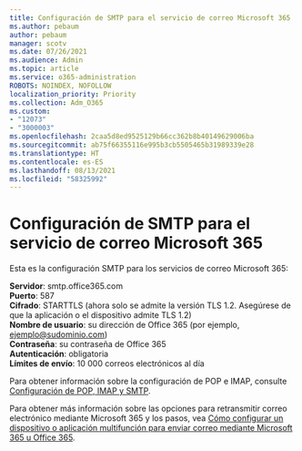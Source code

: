 ```yaml
---
title: Configuración de SMTP para el servicio de correo Microsoft 365
ms.author: pebaum
author: pebaum
manager: scotv
ms.date: 07/26/2021
ms.audience: Admin
ms.topic: article
ms.service: o365-administration
ROBOTS: NOINDEX, NOFOLLOW
localization_priority: Priority
ms.collection: Adm_O365
ms.custom:
- "12073"
- "3000003"
ms.openlocfilehash: 2caa5d8ed9525129b66cc362b8b40149629006ba
ms.sourcegitcommit: ab75f66355116e995b3cb5505465b31989339e28
ms.translationtype: HT
ms.contentlocale: es-ES
ms.lasthandoff: 08/13/2021
ms.locfileid: "58325992"
---
```

# <a name="smtp-settings-for-the-microsoft-365-mail-service"></a>Configuración de SMTP para el servicio de correo Microsoft 365

Esta es la configuración SMTP para los servicios de correo Microsoft 365:

**Servidor**: smtp.office365.com </br>
**Puerto**: 587 </br>
**Cifrado**: STARTTLS (ahora solo se admite la versión TLS 1.2. Asegúrese de que la aplicación o el dispositivo admite TLS 1.2) </br>
**Nombre de usuario**: su dirección de Office 365 (por ejemplo, ejemplo@sudominio.com) </br>
**Contraseña**: su contraseña de Office 365 </br>
**Autenticación**: obligatoria </br>
**Límites de envío**: 10 000 correos electrónicos al día </br>

Para obtener información sobre la configuración de POP e IMAP, consulte [Configuración de POP, IMAP y SMTP](https://support.microsoft.com/office/pop-imap-and-smtp-settings-8361e398-8af4-4e97-b147-6c6c4ac95353).
 
Para obtener más información sobre las opciones para retransmitir correo electrónico mediante Microsoft 365 y los pasos, vea [Cómo configurar un dispositivo o aplicación multifunción para enviar correo mediante Microsoft 365 u Office 365](https://docs.microsoft.com/exchange/mail-flow-best-practices/how-to-set-up-a-multifunction-device-or-application-to-send-email-using-microsoft-365-or-office-365).